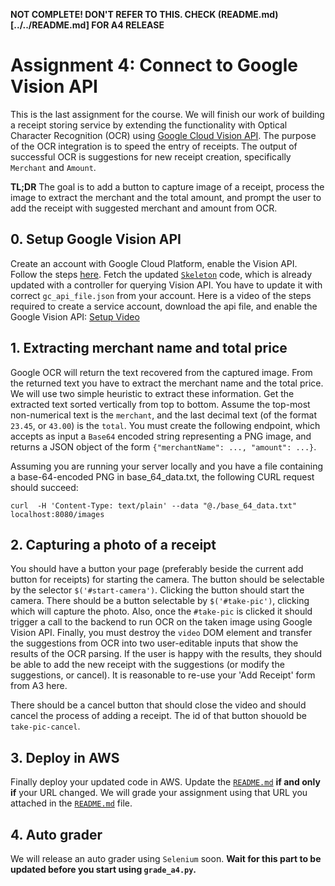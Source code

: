 **NOT COMPLETE! DON'T REFER TO THIS. CHECK (README.md)[../../README.md] FOR A4 RELEASE**

# Assignment 4: Connect to Google Vision API
This is the last assignment for the course. We will finish our work of building a
receipt storing service by extending the functionality with Optical Character
Recognition (OCR) using [Google Cloud Vision
API](https://cloud.google.com/vision/).  The purpose of the OCR integration is to
speed the entry of receipts.  The output of successful OCR is suggestions for
new receipt creation, specifically `Merchant` and `Amount`.

**TL;DR**
The goal is to add a button to capture image of a receipt, process the image to
extract the merchant and the total amount, and prompt the user to add the
receipt with suggested merchant and amount from OCR.

## 0. Setup Google Vision API
   Create an account with Google Cloud Platform, enable the Vision API. Follow
   the steps [here](https://cloud.google.com/functions/docs/tutorials/ocr).
   Fetch the updated [`Skeleton`](https://github.com/amfleming/skeleton) code,
   which is already updated with a controller for querying Vision API. You have
   to update it with correct `gc_api_file.json` from your account.  Here is a
   video of the steps required to create a service account, download the
   api file, and enable the Google Vision API:  [Setup Video](./setup.mp4)

## 1. Extracting merchant name and total price
   Google OCR will return the text recovered from the captured image.  From the
   returned text you have to extract the merchant name and the total price. We
   will use two simple heuristic to extract these information. Get the extracted
   text sorted vertically from top to bottom. Assume the top-most non-numerical text is
   the `merchant`, and the last decimal text (of the format `23.45`, or `43.00`)
   is the `total`.  You must create the following endpoint, which accepts as input
   a `Base64` encoded string representing a PNG image, and returns a JSON object
   of the form `{"merchantName": ..., "amount": ...}`.


   Assuming you are running your server locally and you have a file containing a
   base-64-encoded PNG in base_64_data.txt, the following CURL request should
   succeed:
   ```
   curl  -H 'Content-Type: text/plain' --data "@./base_64_data.txt" localhost:8080/images
   ```

   <!--**TODO**: Add the picture of the receipt, show the parsed values, and final results.-->


## 2. Capturing a photo of a receipt
   You should have a button your page (preferably beside the current add button
   for receipts) for starting the camera.  The button should be selectable by
   the selector `$('#start-camera')`. Clicking the button should start the
   camera.  There should be a button selectable by `$('#take-pic')`, clicking
   which will capture the photo. Also, once the `#take-pic` is clicked it should
   trigger a call to the backend to run OCR on the taken image using Google
   Vision API. Finally, you must destroy the `video` DOM element and transfer the
   suggestions from OCR into two user-editable inputs that show the results
   of the OCR parsing.  If the user is happy with the results, they should be able
   to add the new receipt with the suggestions (or modify the suggestions, or cancel).
   It is reasonable to re-use your 'Add Receipt' form from A3 here.

   There should be a cancel button that should close the video and should cancel
   the process of adding a receipt. The id of that button shouold be
   `take-pic-cancel`.

<!--
## 3. Submitting an image of a receipt
   In addition to capture an image, you should also support uploading an image
   of a receipt and process in the same way as said above. The button should
   have an id `upload-img`, and shouold be selectable by `$('#upload-img')` and
   respond to click event. The cacncel button should have id
   `upload-img-cancel`.
-->

## 3. Deploy in AWS
   Finally deploy your updated code in AWS.  Update the
   [`README.md`](../../README.md) **if and only if** your URL changed. We will
   grade your assignment using that URL you attached in the
   [`README.md`](../../README.md) file.

## 4. Auto grader
  We will release an auto grader using `Selenium` soon.
**Wait for this part to be updated before you start using `grade_a4.py`.**

